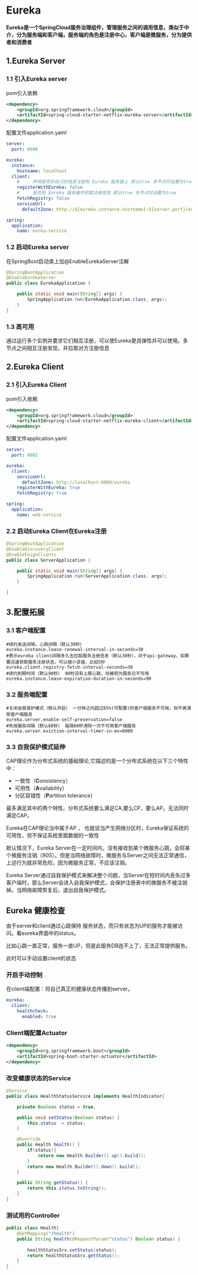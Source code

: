 # Eureka

**Eureka是一个SpringCloud服务治理组件，管理服务之间的调用信息，类似于中介，分为服务端和客户端，服务端的角色是注册中心，客户端是微服务，分为提供者和消费者**

## 1.Eureka Server

### 1.1 引入Eureka server

pom引入依赖

```xml
<dependency>
    <groupId>org.springframework.cloud</groupId>
    <artifactId>spring-cloud-starter-netflix-eureka-server</artifactId>
</dependency>
```

配置文件application.yaml

```yaml
server:
  port: 8080

eureka:
  instance:
    hostname: localhost
  client:
    #     声明是否将自己的信息注册到 Eureka 服务器上 默认true 多节点时设置为true
    registerWithEureka: false
    #     是否到 Eureka 服务器中抓取注册信息 默认true 多节点时设置为true
    fetchRegistry: false
    serviceUrl:
      defaultZone: http://${eureka.instance.hostname}:${server.port}/eureka/

spring:
  application:
    name: eurka-service
```

### 1.2 启动Eureka server

在SpringBoot启动类上加@EnableEurekaServer注解

```java
@SpringBootApplication
@EnableEurekaServer
public class EurekaApplication {

    public static void main(String[] args) {
        SpringApplication.run(EurekaApplication.class, args);
    }
}
```

### 1.3 高可用

通过运行多个实例并要求它们相互注册，可以使Eureka更具弹性并可以使用。多节点之间相互注册发现，并拉取对方注册信息

## 2.Eureka Client

### 2.1 引入Eureka Client

pom引入依赖

```xml
<dependency>
    <groupId>org.springframework.cloud</groupId>
    <artifactId>spring-cloud-starter-netflix-eureka-client</artifactId>
</dependency>
```

配置文件application.yaml

```yaml
server:
  port: 8082

eureka:
  client:
    serviceUrl:
      defaultZone: http://localhost:8080/eureka
    registerWithEureka: true
    fetchRegistry: true

spring:
  application:
    name: web-service
```

### 2.2 启动Eureka Client在Eureka注册

```java
@SpringBootApplication
@EnableDiscoveryClient
@EnableFeignClients
public class ServerApplication {

    public static void main(String[] args) {
        SpringApplication.run(ServerApplication.class, args);
    }

}
```

## 3.配置拓展

### 3.1 客户端配置

```
#续约发送间隔，心跳间隔（默认30秒）
eureka.instance.lease-renewal-interval-in-seconds=30
#表示eureka client间隔多久去拉取服务注册信息（默认30秒），对于api-gateway，如果要迅速获取服务注册状态，可以缩小该值，比如5秒
eureka.client.registry-fetch-interval-seconds=30
#续约到期时间（默认90秒） 90秒没有上报心跳，则被视为服务已不可用
eureka.instance.lease-expiration-duration-in-seconds=90
```

### 3.2 服务端配置


```
#关闭自我保护模式（默认开启） 一分钟之内超过85%(可配置)的客户端服务不可用，则不再清除客户端服务
eureka.server.enable-self-preservation=false
#失效服务间隔（默认60秒） 每隔60秒清除一次不可用客户端服务
eureka.server.eviction-interval-timer-in-ms=6000
```

### 3.3 自我保护模式延伸

CAP理论作为分布式系统的基础理论,它描述的是一个分布式系统在以下三个特性中：

- 一致性（**C**onsistency）
- 可用性（**A**vailability）
- 分区容错性（**P**artition tolerance）

最多满足其中的两个特性。分布式系统要么满足CA,要么CP，要么AP。无法同时满足CAP。

Eureka在CAP理论当中属于AP ， 也就说当产生网络分区时，Eureka保证系统的可用性，但不保证系统里面数据的一致性

默认情况下，Eureka Server在一定时间内，没有接收到某个微服务心跳，会将某个微服务注销（90S）。但是当网络故障时，微服务与Server之间无法正常通信，上述行为就非常危险，因为微服务正常，不应该注销。

Eureka Server通过自我保护模式来解决整个问题，当Server在短时间内丢失过多客户端时，那么Server会进入自我保护模式，会保护注册表中的微服务不被注销掉。当网络故障恢复后，退出自我保护模式。

## Eureka 健康检查

由于server和client通过心跳保持 服务状态，而只有状态为UP的服务才能被访问。看eureka界面中的status。

比如心跳一直正常，服务一直UP，但是此服务DB连不上了，无法正常提供服务。

此时可以手动设置client的状态

### 开启手动控制

在client端配置：将自己真正的健康状态传播到server。

```yaml
eureka:
  client:
    healthcheck:
      enabled: true
```

### Client端配置Actuator

```xml
<dependency>
	<groupId>org.springframework.boot</groupId>
	<artifactId>spring-boot-starter-actuator</artifactId>
</dependency>
```



### 改变健康状态的Service

```java
@Service
public class HealthStatusService implements HealthIndicator{

	private Boolean status = true;

	public void setStatus(Boolean status) {
		this.status  = status;
	}

	@Override
	public Health health() {
		if(status){
			return new Health.Builder().up().build();
        }
		return new Health.Builder().down().build();
	}

	public String getStatus() {
		return this.status.toString();
	}
}
```

### 测试用的Controller

```java
public class Health{
	@GetMapping("/health")
	public String health(@RequestParam("status") Boolean status) {
		
		healthStatusSrv.setStatus(status);
		return healthStatusSrv.getStatus();
	}
}
```





















